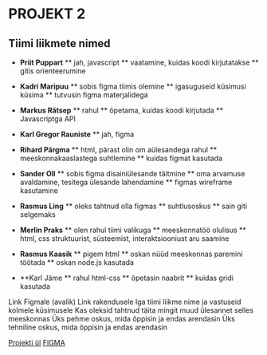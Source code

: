 # PROJEKT 2
## Tiimi liikmete nimed
* **Priit Puppart**
  ** jah, javascript
  ** vaatamine, kuidas koodi kirjutatakse
  ** gitis orienteerumine

* **Kadri Maripuu**
  ** sobis figma tiimis olemine
  ** igasuguseid küsimusi küsima
  ** tutvusin figma materjalidega

* **Markus Rätsep**
** rahul
** õpetama, kuidas koodi kirjutada
** Javascriptga API

* **Karl Gregor Rauniste**
** jah, figma

* **Rihard Pärgma**
** html, pärast olin om aülesandega rahul
** meeskonnakaaslastega suhtlemine
** kuidas figmat kasutada

* **Sander Oll**
** sobis figma disainiülesande täitmine
** oma arvamuse avaldamine, tesitega ülesande lahendamine
** figmas wireframe kasutamine

* **Rasmus Ling**
** oleks tahtnud olla figmas
** suhtlusoskus
** sain giti selgemaks

* **Merlin Praks**
** olen rahul tiimi valikuga
** meeskonnatöö olulisus
** html, css struktuurist, süsteemist, interaktsiooniust aru saamine

* **Rasmus Kaasik**
** pigem html
** oskan nüüd meeskonnas paremini töötada
** oskan node.js kasutada

* **Karl Jäme
** rahul html-css
** õpetasin naabrit
** kuidas gridi kasutada

Link Figmale (avalik)
Link rakendusele
Iga tiimi liikme nime ja vastuseid kolmele küsimusele
Kas oleksid tahtnud täita mingit muud ülesannet selles meeskonnas
Üks pehme oskus, mida õppisin ja endas arendasin
Üks tehniline oskus, mida õppisin ja endas arendasin

[Projekti ül](https://github.com/kuressaareametikool/tarkvaraprojektid/wiki/2020%E2%88%9521-PROJEKT-nr-2-%E2%80%92-Tahvli-tunniplaan)
[FIGMA](https://www.figma.com/file/cBEt1PxIzU4m0K6qyPbfVG/Untitled)
